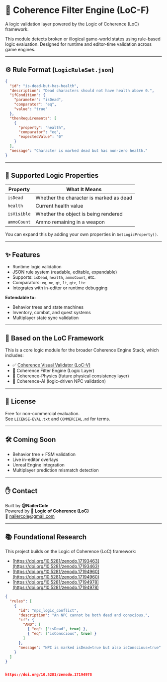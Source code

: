 # 🧠 Coherence Filter Engine (LoC-F)

A logic validation layer powered by the Logic of Coherence (LoC) framework.

This module detects broken or illogical game-world states using rule-based logic evaluation. Designed for runtime and editor-time validation across game engines.

---

## ⚙️ Rule Format (`LogicRuleSet.json`)

```json
{
  "id": "is-dead-but-has-health",
  "description": "Dead characters should not have health above 0.",
  "ifCondition": {
    "parameter": "isDead",
    "comparator": "eq",
    "value": "true"
  },
  "thenRequirements": [
    {
      "property": "health",
      "comparator": "eq",
      "expectedValue": "0"
    }
  ],
  "message": "Character is marked dead but has non-zero health."
}
```

---

## 🧩 Supported Logic Properties

| Property     | What It Means                                |
|--------------|-----------------------------------------------|
| `isDead`     | Whether the character is marked as dead       |
| `health`     | Current health value                          |
| `isVisible`  | Whether the object is being rendered          |
| `ammoCount`  | Ammo remaining in a weapon                    |

You can expand this by adding your own properties in `GetLogicProperty()`.

---

## ✨ Features

- Runtime logic validation  
- JSON rule system (readable, editable, expandable)  
- Supports: `isDead`, `health`, `ammoCount`, etc.  
- Comparators: `eq`, `ne`, `gt`, `lt`, `gte`, `lte`  
- Integrates with in-editor or runtime debugging  

**Extendable to:**

- Behavior trees and state machines  
- Inventory, combat, and quest systems  
- Multiplayer state sync validation  

---

## 🧠 Based on the LoC Framework

This is a core logic module for the broader Coherence Engine Stack, which includes:

- ✅ [Coherence Visual Validator (LoC-V)](https://github.com/coherence-engine-v2/Coherence-Visual-Validator)  
- 🧠 Coherence Filter Engine (Logic Layer)  
- 🧪 Coherence-Physics (future physical consistency layer)  
- 🤖 Coherence-AI (logic-driven NPC validation)

---

## 📝 License

Free for non-commercial evaluation.  
See `LICENSE-EVAL.txt` and `COMMERCIAL.md` for terms.

---

## 🛠️ Coming Soon

- Behavior tree + FSM validation  
- Live in-editor overlays  
- Unreal Engine integration  
- Multiplayer prediction mismatch detection  

---

## ✋ Contact

Built by **@NailerCole**  
Powered by 🧠 **Logic of Coherence (LoC)**  
📧 [nailercole@gmail.com](mailto:nailercole@gmail.com)

---

## 📚 Foundational Research

This project builds on the Logic of Coherence (LoC) framework:

- [https://doi.org/10.5281/zenodo.17193463](https://doi.org/10.5281/zenodo.17193463)  
- [https://doi.org/10.5281/zenodo.17194960](https://doi.org/10.5281/zenodo.17194960)  
- [https://doi.org/10.5281/zenodo.17194978](https://doi.org/10.5281/zenodo.17194978)
```json
{
  "rules": [
    {
      "id": "npc_logic_conflict",
      "description": "An NPC cannot be both dead and conscious.",
      "if": {
        "AND": [
          { "eq": ["isDead", true] },
          { "eq": ["isConscious", true] }
        ]
      },
      "message": "NPC is marked isDead=true but also isConscious=true"
    }
  ]
}


https://doi.org/10.5281/zenodo.17194978
